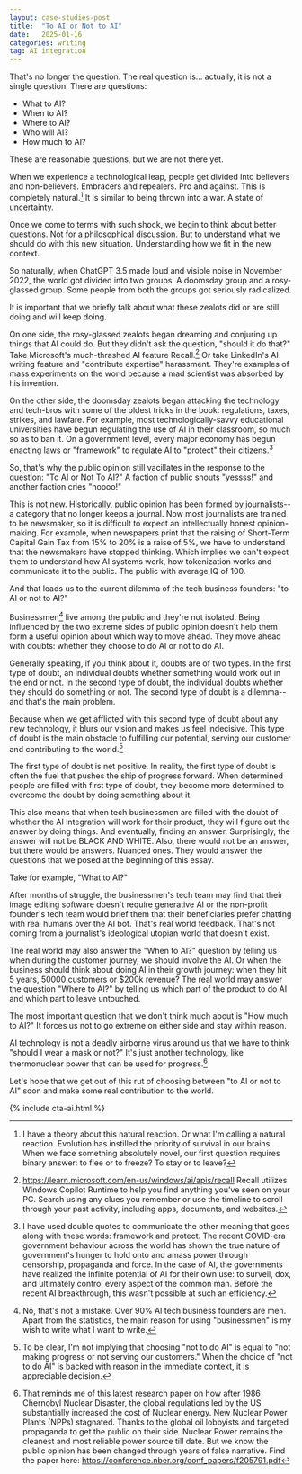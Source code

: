 ```yaml
---
layout: case-studies-post
title:  "To AI or Not to AI"
date:   2025-01-16
categories: writing
tag: AI integration
---
```


That's no longer the question.
The real question is... actually, it is not a single question. There are questions:

- What to AI?
- When to AI?
- Where to AI?
- Who will AI?
- How much to AI?

These are reasonable questions, but we are not there yet.

When we experience a technological leap, people get divided into believers and non-believers. Embracers and repealers. Pro and against. This is completely natural.[^1] It is similar to being thrown into a war. A state of uncertainty.

Once we come to terms with such shock, we begin to think about better questions. Not for a philosophical discussion. But to understand what we should do with this new situation. Understanding how we fit in the new context.

So naturally, when ChatGPT 3.5 made loud and visible noise in November 2022, the world got divided into two groups. A doomsday group and a rosy-glassed group. Some people from both the groups got seriously radicalized.

It is important that we briefly talk about what these zealots did or are still doing and will keep doing.

On one side, the rosy-glassed zealots began dreaming and conjuring up things that AI could do. But they didn't ask the question, "should it do that?" Take Microsoft's much-thrashed AI feature Recall.[^2] Or take LinkedIn's AI writing feature and "contribute expertise" harassment. They're examples of mass experiments on the world because a mad scientist was absorbed by his invention.

On the other side, the doomsday zealots began attacking the technology and tech-bros with some of the oldest tricks in the book: regulations, taxes, strikes, and lawfare. For example, most technologically-savvy educational universities have begun regulating the use of AI in their classroom, so much so as to ban it. On a government level, every major economy has begun enacting laws or "framework" to regulate AI to "protect" their citizens.[^3] 

So, that's why the public opinion still vacillates in the response to the question: "To AI or Not To AI?" A faction of public shouts "yessss!" and another faction cries "noooo!"

This is not new. Historically, public opinion has been formed by journalists--a category that no longer keeps a journal. Now most journalists are trained to be newsmaker, so it is difficult to expect an intellectually honest opinion-making. For example, when newspapers print that the raising of Short-Term Capital Gain Tax from 15% to 20% is a raise of 5%, we have to understand that the newsmakers have stopped thinking. Which implies we can't expect them to understand how AI systems work, how tokenization works and communicate it to the public. The public with average IQ of 100.

And that leads us to the current dilemma of the tech business founders: "to AI or not to AI?"

Businessmen[^4] live among the public and they're not isolated. Being influenced by the two extreme sides of public opinion doesn't help them form a useful opinion about which way to move ahead. They move ahead with doubts: whether they choose to do AI or not to do AI.

Generally speaking, if you think about it, doubts are of two types. In the first type of doubt, an individual doubts whether something would work out in the end or not. In the second type of doubt, the individual doubts whether they should do something or not. The second type of doubt is a dilemma--and that's the main problem.

Because when we get afflicted with this second type of doubt about any new technology, it blurs our vision and makes us feel indecisive. This type of doubt is the main obstacle to fulfilling our potential, serving our customer and contributing to the world.[^5]

The first type of doubt is net positive. In reality, the first type of doubt is often the fuel that pushes the ship of progress forward. When determined people are filled with first type of doubt, they become more determined to overcome the doubt by doing something about it.

This also means that when tech businessmen are filled with the doubt of whether the AI integration will work for their product, they will figure out the answer by doing things. And eventually, finding an answer. Surprisingly, the answer will not be BLACK AND WHITE. Also, there would not be an answer, but there would be answers. Nuanced ones. They would answer the questions that we posed at the beginning of this essay.

Take for example, "What to AI?"

After months of struggle, the businessmen's tech team may find that their image editing software doesn't require generative AI or the non-profit founder's tech team would brief them that their beneficiaries prefer chatting with real humans over the AI bot. That's real world feedback. That's not coming from a journalist's ideological utopian world that doesn't exist.

The real world may also answer the "When to AI?" question by telling us when during the customer journey, we should involve the AI. Or when the business should think about doing AI in their growth journey: when they hit 5 years, 50000 customers or $200k revenue? The real world may answer the question "Where to AI?" by telling us which part of the product to do AI and which part to leave untouched.

The most important question that we don't think much about is "How much to AI?" It forces us not to go extreme on either side and stay within reason.

AI technology is not a deadly airborne virus around us that we have to think "should I wear a mask or not?" It's just another technology, like thermonuclear power that can be used for progress.[^6] 

Let's hope that we get out of this rut of choosing between "to AI or not to AI" soon and make some real contribution to the world.



[^1]: I have a theory about this natural reaction. Or what I'm calling a natural reaction. Evolution has instilled the priority of survival in our brains. When we face something absolutely novel, our first question requires binary answer: to flee or to freeze? To stay or to leave?

[^2]: https://learn.microsoft.com/en-us/windows/ai/apis/recall Recall utilizes Windows Copilot Runtime to help you find anything you’ve seen on your PC. Search using any clues you remember or use the timeline to scroll through your past activity, including apps, documents, and websites.

[^3]: I have used double quotes to communicate the other meaning that goes along with these words: framework and protect. The recent COVID-era government behaviour across the world has shown the true nature of government's hunger to hold onto and amass power through censorship, propaganda and force. In the case of AI, the governments have realized the infinite potential of AI for their own use: to surveil, dox, and ultimately control every aspect of the common man. Before the recent AI breakthrough, this wasn't possible at such an efficiency.

[^4]: No, that's not a mistake. Over 90% AI tech business founders are men. Apart from the statistics, the main reason for using "businessmen" is my wish to write what I want to write.

[^5]: To be clear, I'm not implying that choosing "not to do AI" is equal to "not making progress or not serving our customers." When the choice of "not to do AI" is backed with reason in the immediate context, it is appreciable decision.

[^6]: That reminds me of this latest research paper on how after 1986 Chernobyl Nuclear Disaster, the global regulations led by the US substantially increased the cost of Nuclear energy. New Nuclear Power Plants (NPPs) stagnated. Thanks to the global oil lobbyists and targeted propaganda to get the public on their side. Nuclear Power remains the cleanest and most reliable power source till date. But we know the public opinion has been changed through years of false narrative. Find the paper here: https://conference.nber.org/conf_papers/f205791.pdf

{% include cta-ai.html %}
